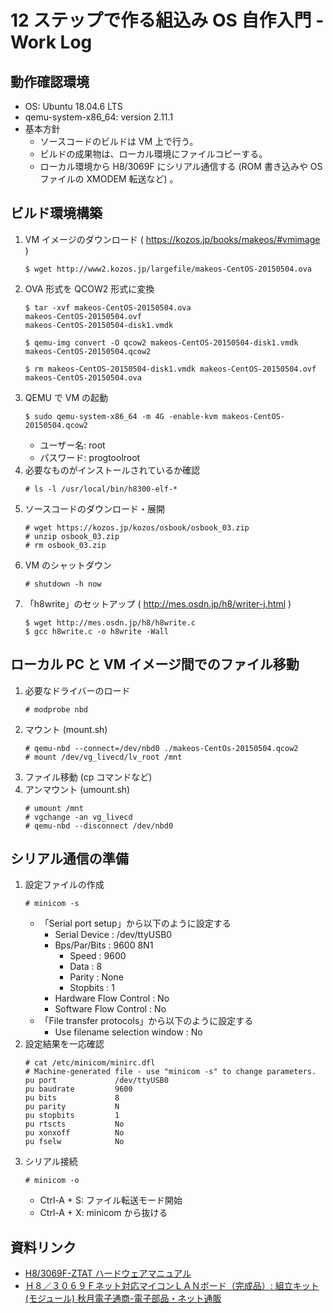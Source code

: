 # 12 ステップで作る組込み OS 自作入門 - Work Log
## 動作確認環境
- OS: Ubuntu 18.04.6 LTS
- qemu-system-x86_64: version 2.11.1
- 基本方針
    - ソースコードのビルドは VM 上で行う。
    - ビルドの成果物は、ローカル環境にファイルコピーする。
    - ローカル環境から H8/3069F にシリアル通信する (ROM 書き込みや OS ファイルの XMODEM 転送など) 。


## ビルド環境構築
1. VM イメージのダウンロード ( https://kozos.jp/books/makeos/#vmimage )
    ```
    $ wget http://www2.kozos.jp/largefile/makeos-CentOS-20150504.ova
    ```
1. OVA 形式を QCOW2 形式に変換
    ```
    $ tar -xvf makeos-CentOS-20150504.ova
    makeos-CentOS-20150504.ovf
    makeos-CentOS-20150504-disk1.vmdk

    $ qemu-img convert -O qcow2 makeos-CentOS-20150504-disk1.vmdk 
    makeos-CentOS-20150504.qcow2

    $ rm makeos-CentOS-20150504-disk1.vmdk makeos-CentOS-20150504.ovf makeos-CentOS-20150504.ova
    ```
1. QEMU で VM の起動
    ```
    $ sudo qemu-system-x86_64 -m 4G -enable-kvm makeos-CentOS-20150504.qcow2
    ```
    - ユーザー名: root
    - パスワード: progtoolroot
1. 必要なものがインストールされているか確認
    ```
    # ls -l /usr/local/bin/h8300-elf-*
    ```
1. ソースコードのダウンロード・展開
    ```
    # wget https://kozos.jp/kozos/osbook/osbook_03.zip
    # unzip osbook_03.zip
    # rm osbook_03.zip
    ```
1. VM のシャットダウン  
    ```
    # shutdown -h now
    ```
1. 「h8write」のセットアップ ( http://mes.osdn.jp/h8/writer-j.html )
    ```
    $ wget http://mes.osdn.jp/h8/h8write.c
    $ gcc h8write.c -o h8write -Wall
    ```



## ローカル PC と VM イメージ間でのファイル移動


1. 必要なドライバーのロード
    ```
    # modprobe nbd
    ```
1. マウント (mount.sh)
    ```
    # qemu-nbd --connect=/dev/nbd0 ./makeos-CentOs-20150504.qcow2
    # mount /dev/vg_livecd/lv_root /mnt
    ```
1. ファイル移動 (cp コマンドなど)
1. アンマウント (umount.sh)
    ```
    # umount /mnt
    # vgchange -an vg_livecd
    # qemu-nbd --disconnect /dev/nbd0
    ```


## シリアル通信の準備
1. 設定ファイルの作成
    ```
    # minicom -s
    ```
    - 「Serial port setup」から以下のように設定する
        - Serial Device : /dev/ttyUSB0
        - Bps/Par/Bits : 9600 8N1
            - Speed : 9600
            - Data : 8
            - Parity : None
            - Stopbits : 1
        - Hardware Flow Control : No
        - Software Flow Control : No
    - 「File transfer protocols」から以下のように設定する
        - Use filename selection window : No
1. 設定結果を一応確認
    ```
    # cat /etc/minicom/minirc.dfl 
    # Machine-generated file - use "minicom -s" to change parameters.
    pu port             /dev/ttyUSB0
    pu baudrate         9600
    pu bits             8
    pu parity           N
    pu stopbits         1
    pu rtscts           No 
    pu xonxoff          No 
    pu fselw            No
    ```
1. シリアル接続
    ```
    # minicom -o
    ```
    - Ctrl-A + S: ファイル転送モード開始
    - Ctrl-A + X: minicom から抜ける


## 資料リンク
- [H8/3069F-ZTAT ハードウェアマニュアル](http://www.picosystems.net/dl/ds/device/HD64F3069.pdf)
- [Ｈ８／３０６９Ｆネット対応マイコンＬＡＮボード（完成品）: 組立キット(モジュール) 秋月電子通商-電子部品・ネット通販](https://akizukidenshi.com/catalog/g/gK-01271/)
